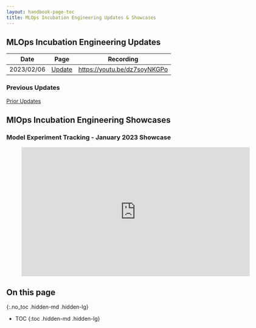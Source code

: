 ```yaml
---
layout: handbook-page-toc
title: MLOps Incubation Engineering Updates & Showcases
---
```


## MLOps Incubation Engineering Updates 

| Date       | Page                                                                   | Recording                    |
|------------|------------------------------------------------------------------------|------------------------------|
| 2023/02/06 | [Update](/handbook/engineering/incubation/mlops/updates/20230206.html) | https://youtu.be/dz7soyNKGPo | 

### Previous Updates

[Prior Updates](https://gitlab.com/gitlab-org/incubation-engineering/mlops/meta/-/issues/16)

## MlOps Incubation Engineering Showcases

### Model Experiment Tracking - January 2023 Showcase

<figure class="video_container">
    <iframe width="600" height="340" src="https://www.youtube.com/embed/qC8yssVEh8A" frameborder="0" allowfullscreen></iframe>
</figure>

## On this page
{:.no_toc .hidden-md .hidden-lg}

- TOC
{:toc .hidden-md .hidden-lg}
